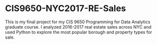 # CIS9650-NYC2017-RE-Sales
This is my final project for my CIS 9650 Programming for Data Analytics graduate course. I analyzed 2016-2017 real estate sales across NYC and used Python to explore the most popular borough and property types for sale.
